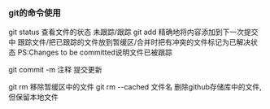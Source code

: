 ### git的命令使用
git status 查看文件的状态 未跟踪/跟踪
git add 精确地将内容添加到下一次提交中
跟踪文件/把已跟踪的文件放到暂缓区/合并时把有冲突的文件标记为已解决状态 
PS:Changes to be committed说明文件已被跟踪

git commit -m 注释 提交更新

git rm 移除暂缓区中的文件
git rm --cached 文件名 删除github存储库中的文件,但保留本地文件